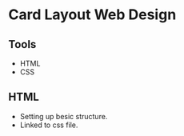 # Card Layout Web Design

## Tools
- HTML
- CSS

## HTML
- Setting up besic structure.
- Linked to css file.